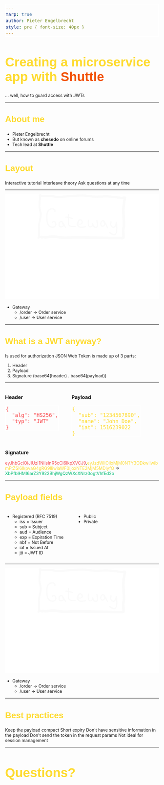 ```yaml
---
marp: true
author: Pieter Engelbrecht
style: pre { font-size: 40px }
---
```


<style>
@font-face {
  font-family:"Formula Condensed";
  src: url(https://www.rustnationuk.com/assets/fonts/formula-condensed/PPFormula-CondensedBold.woff2);
}
h1,h2 {
  font-family:"Formula Condensed",sans-serif;
  color: #fedb30;
}
h1 { font-size: 3em; }
h2 { font-size: 2em; }
:root {
  --color-fg-default: #fff;
  background-image: url(static/rust-background.png);
  font-size: 2em;
}
img {
  background-color: transparent;
}
header, footer {
  right: 30px;
  left: auto;
}
.shuttle {
  color: #F25100
}
</style>

# Creating a microservice app with <span class="shuttle">Shuttle</span>

... well, how to guard access with JWTs

---
<!-- header: ![image](static/rust-logo.svg) -->
<!-- footer: ![height:61px](static/shuttle-logo.png) -->

## About me
- Pieter Engelbrecht
- But known as **chesedo** on online forums
- Tech lead at **Shuttle**

---

## Layout
Interactive tutorial
Interleave theory
Ask questions at any time

---

<style>
figure {
  margin-left: 4em !important;
}
</style>

![bg left contain](static/services.svg)

- Gateway
  - /order -> Order service
  - /user -> User service

---

<!-- Not sending it in request params -->

## What is a JWT anyway?
Is used for authorization
JSON Web Token is made up of 3 parts:
1. Header
2. Payload
3. Signature (base64(header) . base64(payload))

---

<style>
  .header {
    color: #f94b4f;

  }
  .payload {
    color: #fedb30;
  }
  .signature {
    color: #00bb74;
  }
  pre {
    background: none;
    border: 2px solid white;
    font-size: 1.2em;
  }
  .grid {
    display: flex;
    gap: 3em;
  }
</style>

<div class="grid">
<div>

### Header
<pre class="header">
{
  "alg": "HS256",
  "typ": "JWT"
}
</pre>
</div>

<div>

### Payload
<!-- Should never contain sensitive information -->
<pre class="payload">
{
  "sub": "1234567890",
  "name": "John Doe",
  "iat": 1516239022
}
</pre>
</div>
</div>

### Signature
<span class="header">eyJhbGciOiJIUzI1NiIsInR5cCI6IkpXVCJ9</span>.<span class="payload">eyJzdWIiOiIxMjM0NTY3ODkwIiwibmFtZSI6IkpvaG4gRG9lIiwiaWF0IjoxNTE2MjM5MDIyfQ</span> => <span class="signature">XbPfbIHMI6arZ3Y922BhjWgQzWXcXNrz0ogtVhfEd2o</span>

---

## Payload fields
<div class="grid">
<div>

<!-- 
Why short expiry
Keep the payload compact still
 -->

- Registered (RFC 7519)
  - iss = Issuer
  - sub = Subject
  - aud = Audience
  - exp = Expiration Time
  - nbf = Not Before
  - iat = Issued At
  - jti = JWT ID
</div>
<div>

- Public
- Private
</div>
</div>

---

![bg left contain](static/services.svg)

- Gateway
  - /order -> Order service
  - /user -> User service


---

## Best practices
Keep the payload compact
Short expiry
Don't have sensitive information in the payload
Don't send the token in the request params
Not ideal for session management

---
<!-- header: '' -->
<!-- footer: '' -->

# Questions?